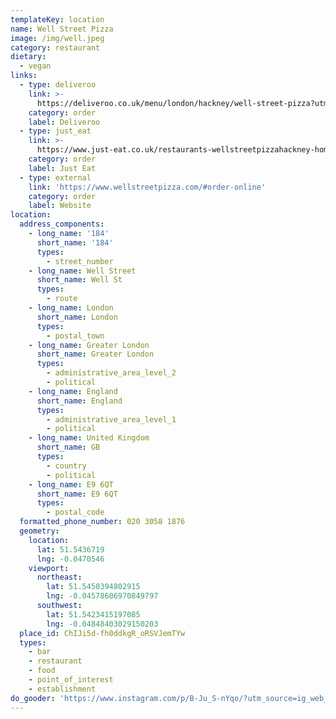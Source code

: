```yaml
---
templateKey: location
name: Well Street Pizza
image: /img/well.jpeg
category: restaurant
dietary:
  - vegan
links:
  - type: deliveroo
    link: >-
      https://deliveroo.co.uk/menu/london/hackney/well-street-pizza?utm_medium=affiliate&utm_source=google_maps_link
    category: order
    label: Deliveroo
  - type: just_eat
    link: >-
      https://www.just-eat.co.uk/restaurants-wellstreetpizzahackney-homerton/menu?utm_source=google&utm_medium=organic&utm_campaign=orderaction
    category: order
    label: Just Eat
  - type: external
    link: 'https://www.wellstreetpizza.com/#order-online'
    category: order
    label: Website
location:
  address_components:
    - long_name: '184'
      short_name: '184'
      types:
        - street_number
    - long_name: Well Street
      short_name: Well St
      types:
        - route
    - long_name: London
      short_name: London
      types:
        - postal_town
    - long_name: Greater London
      short_name: Greater London
      types:
        - administrative_area_level_2
        - political
    - long_name: England
      short_name: England
      types:
        - administrative_area_level_1
        - political
    - long_name: United Kingdom
      short_name: GB
      types:
        - country
        - political
    - long_name: E9 6QT
      short_name: E9 6QT
      types:
        - postal_code
  formatted_phone_number: 020 3058 1876
  geometry:
    location:
      lat: 51.5436719
      lng: -0.0470546
    viewport:
      northeast:
        lat: 51.5450394802915
        lng: -0.04578606970849797
      southwest:
        lat: 51.5423415197085
        lng: -0.04848403029150203
  place_id: ChIJi5d-fh0ddkgR_oRSVJemTYw
  types:
    - bar
    - restaurant
    - food
    - point_of_interest
    - establishment
do_gooder: 'https://www.instagram.com/p/B-Ju_S-nYqo/?utm_source=ig_web_copy_link'
---
```

